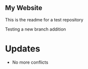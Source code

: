 ## My Website

This is the readme for a test repository

Testing a new branch addition

# Updates

- No more conflicts
